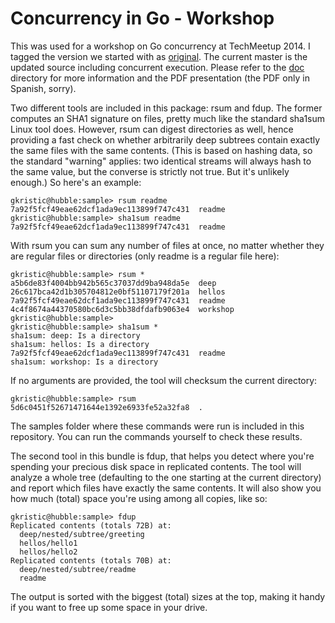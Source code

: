 Concurrency in Go - Workshop
============================

This was used for a workshop on Go concurrency at TechMeetup 2014. I tagged the
version we started with as [original][]. The current master is the updated
source including concurrent execution. Please refer to the [doc][] directory
for more information and the PDF presentation (the PDF only in Spanish, sorry).

  [original]: https://github.com/gkristic/tech-meetup-2014/tree/original
  [doc]: https://github.com/gkristic/tech-meetup-2014/tree/master/doc

Two different tools are included in this package: rsum and fdup. The former
computes an SHA1 signature on files, pretty much like the standard sha1sum Linux
tool does. However, rsum can digest directories as well, hence providing a fast
check on whether arbitrarily deep subtrees contain exactly the same files with
the same contents. (This is based on hashing data, so the standard "warning"
applies: two identical streams will always hash to the same value, but the
converse is strictly not true. But it's unlikely enough.) So here's an example:

```
gkristic@hubble:sample> rsum readme
7a92f5fcf49eae62dcf1ada9ec113899f747c431  readme
gkristic@hubble:sample> sha1sum readme
7a92f5fcf49eae62dcf1ada9ec113899f747c431  readme
```

With rsum you can sum any number of files at once, no matter whether they are
regular files or directories (only readme is a regular file here):

```
gkristic@hubble:sample> rsum *
a5b6de83f4004bb942b565c37037dd9ba948da5e  deep
26c617bca42d1b305704812e0bf51107179f201a  hellos
7a92f5fcf49eae62dcf1ada9ec113899f747c431  readme
4c4f8674a44370580bc6d3c5bb38dfdafb9063e4  workshop
gkristic@hubble:sample> 
gkristic@hubble:sample> sha1sum *
sha1sum: deep: Is a directory
sha1sum: hellos: Is a directory
7a92f5fcf49eae62dcf1ada9ec113899f747c431  readme
sha1sum: workshop: Is a directory
```

If no arguments are provided, the tool will checksum the current directory:

```
gkristic@hubble:sample> rsum
5d6c0451f52671471644e1392e6933fe52a32fa8  .
```

The samples folder where these commands were run is included in this repository.
You can run the commands yourself to check these results.

The second tool in this bundle is fdup, that helps you detect where you're
spending your precious disk space in replicated contents. The tool will analyze
a whole tree (defaulting to the one starting at the current directory) and
report which files have exactly the same contents. It will also show you how
much (total) space you're using among all copies, like so:

```
gkristic@hubble:sample> fdup
Replicated contents (totals 72B) at:
  deep/nested/subtree/greeting
  hellos/hello1
  hellos/hello2
Replicated contents (totals 70B) at:
  deep/nested/subtree/readme
  readme
```

The output is sorted with the biggest (total) sizes at the top, making it handy
if you want to free up some space in your drive.
